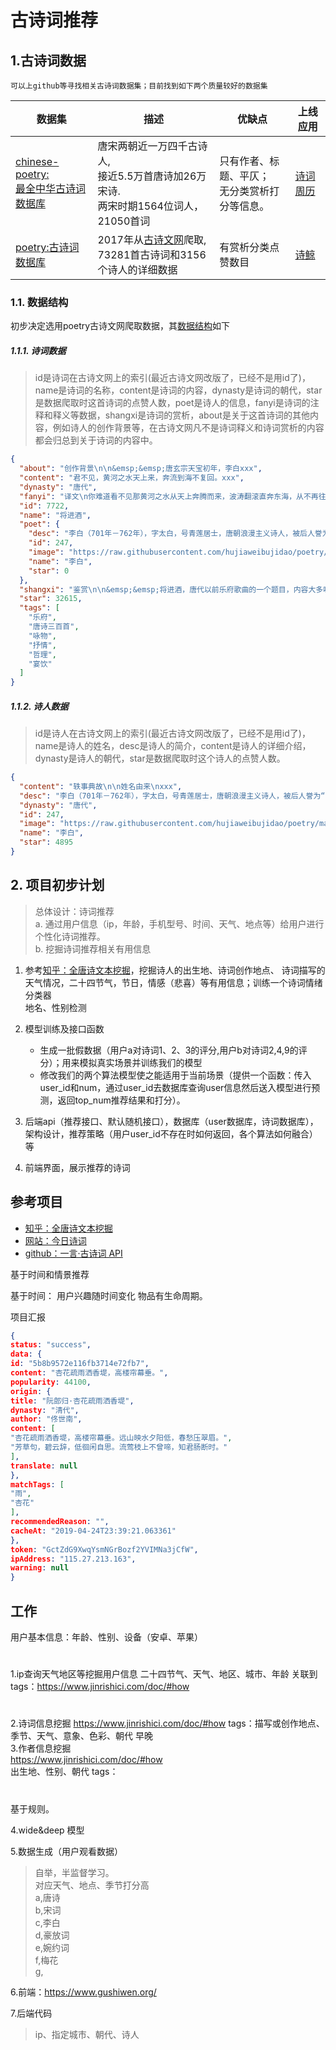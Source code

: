 # 古诗词推荐

## 1.古诗词数据
    可以上github等寻找相关古诗词数据集；目前找到如下两个质量较好的数据集

| 数据集 | 描述 | 优缺点 |上线应用|
| ------ | ------ | ------ | ------ |
| [chinese-poetry:<br>最全中华古诗词数据库](https://github.com/chinese-poetry/chinese-poetry)| 唐宋两朝近一万四千古诗人,<br> 接近5.5万首唐诗加26万宋诗. <br> 两宋时期1564位词人，21050首词| 只有作者、标题、平仄；<br>无分类赏析打分等信息。 |[诗词周历](https://shici.store/poetry-calendar/)|
| [poetry:古诗词数据库](https://github.com/hujiaweibujidao/poetry) | 2017年从[古诗文网](http://www.gushiwen.org/)爬取,<br>73281首古诗词和3156个诗人的详细数据 | 有赏析分类点赞数目 | [诗鲸](http://site.pocketpoetry.club)|

### 1.1. 数据结构 
初步决定选用poetry古诗文网爬取数据，其[数据结构](https://juejin.im/post/5ac0eb986fb9a028bb19224d)如下

##### 1.1.1. 诗词数据  
> id是诗词在古诗文网上的索引(最近古诗文网改版了，已经不是用id了)，name是诗词的名称，content是诗词的内容，dynasty是诗词的朝代，star是数据爬取时这首诗词的点赞人数，poet是诗人的信息，fanyi是诗词的注释和释义等数据，shangxi是诗词的赏析，about是关于这首诗词的其他内容，例如诗人的创作背景等，在古诗文网凡不是诗词释义和诗词赏析的内容都会归总到关于诗词的内容中。
```json
{
  "about": "创作背景\n\n&emsp;&emsp;唐玄宗天宝初年，李白xxx",
  "content": "君不见，黄河之水天上来，奔流到海不复回。xxx",
  "dynasty": "唐代",
  "fanyi": "译文\n你难道看不见那黄河之水从天上奔腾而来，波涛翻滚直奔东海，从不再往回流。xxx",
  "id": 7722,
  "name": "将进酒",
  "poet": {
    "desc": "李白（701年－762年），字太白，号青莲居士，唐朝浪漫主义诗人，被后人誉为“诗仙”。xxx",
    "id": 247,
    "image": "https://raw.githubusercontent.com/hujiaweibujidao/poetry/master/image/image_247.jpg",
    "name": "李白",
    "star": 0
  },
  "shangxi": "鉴赏\n\n&emsp;&emsp;将进酒，唐代以前乐府歌曲的一个题目，内容大多咏唱饮酒放歌之事。xxx",
  "star": 32615,
  "tags": [
    "乐府",
    "唐诗三百首",
    "咏物",
    "抒情",
    "哲理",
    "宴饮"
  ]
}
```

##### 1.1.2. 诗人数据  
> id是诗人在古诗文网上的索引(最近古诗文网改版了，已经不是用id了)，name是诗人的姓名，desc是诗人的简介，content是诗人的详细介绍，dynasty是诗人的朝代，star是数据爬取时这个诗人的点赞人数。
```json
{
  "content": "轶事典故\n\n姓名由来\nxxx",
  "desc": "李白（701年－762年），字太白，号青莲居士，唐朝浪漫主义诗人，被后人誉为“诗仙”。xxx",
  "dynasty": "唐代",
  "id": 247,
  "image": "https://raw.githubusercontent.com/hujiaweibujidao/poetry/master/image/image_247.jpg",
  "name": "李白",
  "star": 4895
}
```

##  2. 项目初步计划
>总体设计：诗词推荐
> <br>
> a. 通过用户信息（ip，年龄，手机型号、时间、天气、地点等）给用户进行个性化诗词推荐。  
> b. 挖掘诗词推荐相关有用信息

   1. 参考[知乎：全唐诗文本挖掘](https://zhuanlan.zhihu.com/p/45415824)，挖掘诗人的出生地、诗词创作地点、
      诗词描写的天气情况，二十四节气，节日，情感（悲喜）等有用信息；训练一个诗词情绪分类器    
      地名、性别检测

   2. 模型训练及接口函数
       - 生成一批假数据（用户a对诗词1、2、3的评分,用户b对诗词2,4,9的评分）；用来模拟真实场景并训练我们的模型  
       - 修改我们的两个算法模型使之能适用于当前场景（提供一个函数：传入user_id和num，通过user_id去数据库查询user信息然后送入模型进行预测，返回top_num推荐结果和打分）。  

   3. 后端api（推荐接口、默认随机接口），数据库（user数据库，诗词数据库），架构设计，推荐策略（用户user_id不存在时如何返回，各个算法如何融合）等

   4. 前端界面，展示推荐的诗词

## 参考项目
 - [知乎：全唐诗文本挖掘](https://zhuanlan.zhihu.com/p/45415824)
 - [网站：今日诗词](https://www.jinrishici.com/)
 - [github：一言·古诗词 API](https://github.com/xenv/gushici)

 
 
 基于时间和情景推荐
 
 
 基于时间：
 用户兴趣随时间变化
 物品有生命周期。
 
 项目汇报

```json
{
status: "success",
data: {
id: "5b8b9572e116fb3714e72fb7",
content: "杏花疏雨洒香堤，高楼帘幕垂。",
popularity: 44100,
origin: {
title: "阮郎归·杏花疏雨洒香堤",
dynasty: "清代",
author: "佟世南",
content: [
"杏花疏雨洒香堤，高楼帘幕垂。远山映水夕阳低，春愁压翠眉。",
"芳草句，碧云辞，低徊闲自思。流莺枝上不曾啼，知君肠断时。"
],
translate: null
},
matchTags: [
"雨",
"杏花"
],
recommendedReason: "",
cacheAt: "2019-04-24T23:39:21.063361"
},
token: "GctZdG9XwqYsmNGrBozf2YVIMNa3jCfW",
ipAddress: "115.27.213.163",
warning: null
}
```



## 工作

用户基本信息：年龄、性别、设备（安卓、苹果）  

#

1.ip查询天气地区等挖掘用户信息
    二十四节气、天气、地区、城市、年龄 
    关联到tags：https://www.jinrishici.com/doc/#how       

# 
2.诗词信息挖掘
    https://www.jinrishici.com/doc/#how 
    tags：描写或创作地点、季节、天气、意象、色彩、朝代 
    早晚      
3.作者信息挖掘    
    https://www.jinrishici.com/doc/#how        
    出生地、性别、朝代
    tags： 
         
#   

基于规则。   

4.wide&deep 模型      
   
5.数据生成（用户观看数据）
>    自举，半监督学习。  
    对应天气、地点、季节打分高  
    a,唐诗  
    b,宋词   
    c,李白  
    d,豪放词  
    e,婉约词  
    f,梅花  
    g,   

6.前端：https://www.gushiwen.org/  
 
7.后端代码   
 >   ip、指定城市、朝代、诗人   

